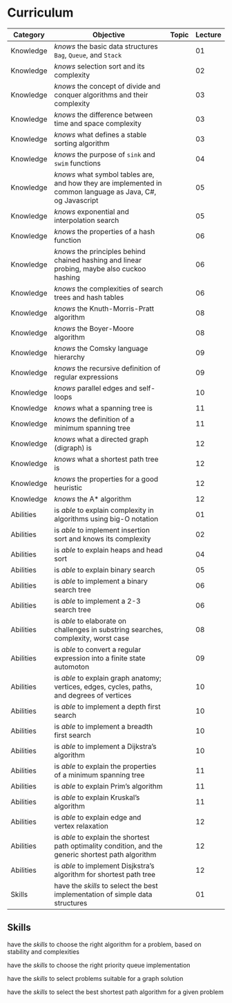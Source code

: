 # Curriculum

| Category  | Objective                                                                                                  | Topic | Lecture |
| --------- | ---------------------------------------------------------------------------------------------------------- | ----- | ------- |
| Knowledge | _knows_ the basic data structures `Bag`, `Queue`, and `Stack`                                              |       | 01      |
| Knowledge | _knows_ selection sort and its complexity                                                                  |       | 02      |
| Knowledge | _knows_ the concept of divide and conquer algorithms and their complexity                                  |       | 03      |
| Knowledge | _knows_ the difference between time and space complexity                                                   |       | 03      |
| Knowledge | _knows_ what defines a stable sorting algorithm                                                            |       | 03      |
| Knowledge | _knows_ the purpose of `sink` and `swim` functions                                                         |       | 04      |
| Knowledge | _knows_ what symbol tables are, and how they are implemented in common language as Java, C#, og Javascript |       | 05      |
| Knowledge | _knows_ exponential and interpolation search                                                               |       | 05      |
| Knowledge | _knows_ the properties of a hash function                                                                  |       | 06      |
| Knowledge | _knows_ the principles behind chained hashing and linear probing, maybe also cuckoo hashing                |       | 06      |
| Knowledge | _knows_ the complexities of search trees and hash tables                                                   |       | 06      |
| Knowledge | _knows_ the Knuth-Morris-Pratt algorithm                                                                   |       | 08      |
| Knowledge | _knows_ the Boyer-Moore algorithm                                                                          |       | 08      |
| Knowledge | _knows_ the Comsky language hierarchy                                                                      |       | 09      |
| Knowledge | _knows_ the recursive definition of regular expressions                                                    |       | 09      |
| Knowledge | _knows_ parallel edges and self-loops                                                                      |       | 10      |
| Knowledge | _knows_ what a spanning tree is                                                                            |       | 11      |
| Knowledge | _knows_ the definition of a minimum spanning tree                                                          |       | 11      |
| Knowledge | _knows_ what a directed graph (digraph) is                                                                 |       | 12      |
| Knowledge | _knows_ what a shortest path tree is                                                                       |       | 12      |
| Knowledge | _knows_ the properties for a good heuristic                                                                |       | 12      |
| Knowledge | _knows_ the A\* algorithm                                                                                  |       | 12      |
| Abilities | is _able_ to explain complexity in algorithms using big-O notation                                         |       | 01      |
| Abilities | is _able_ to implement insertion sort and knows its complexity                                             |       | 02      |
| Abilities | is _able_ to explain heaps and head sort                                                                   |       | 04      |
| Abilities | is _able_ to explain binary search                                                                         |       | 05      |
| Abilities | is _able_ to implement a binary search tree                                                                |       | 06      |
| Abilities | is _able_ to implement a 2-3 search tree                                                                   |       | 06      |
| Abilities | is _able_ to elaborate on challenges in substring searches, complexity, worst case                         |       | 08      |
| Abilities | is _able_ to convert a regular expression into a finite state automoton                                    |       | 09      |
| Abilities | is _able_ to explain graph anatomy; vertices, edges, cycles, paths, and degrees of vertices                |       | 10      |
| Abilities | is _able_ to implement a depth first search                                                                |       | 10      |
| Abilities | is _able_ to implement a breadth first search                                                              |       | 10      |
| Abilities | is _able_ to implement a Dijkstra’s algorithm                                                              |       | 10      |
| Abilities | is _able_ to explain the properties of a minimum spanning tree                                             |       | 11      |
| Abilities | is _able_ to explain Prim’s algorithm                                                                      |       | 11      |
| Abilities | is _able_ to explain Kruskal’s algorithm                                                                   |       | 11      |
| Abilities | is _able_ to explain edge and vertex relaxation                                                            |       | 12      |
| Abilities | is _able_ to explain the shortest path optimality condition, and the generic shortest path algorithm       |       | 12      |
| Abilities | is _able_ to implement Disjkstra’s algorithm for shortest path tree                                        |       | 12      |
| Skills    | have the _skills_ to select the best implementation of simple data structures                              |       | 01      |

## Skills

have the _skills_ to choose the right algorithm for a problem, based on stability and complexities

have the _skills_ to choose the right priority queue implementation

have the _skills_ to select problems suitable for a graph solution

have the _skills_ to select the best shortest path algorithm for a given problem
